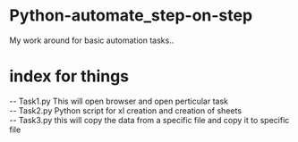 # Python-automate_step-on-step
My work around for basic automation tasks..
# index for things    
 -- Task1.py This will open browser and open perticular task               
 -- Task2.py Python script for xl creation and creation of sheets        
 -- Task3.py this will copy the data from a specific file and copy it to specific file     
